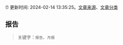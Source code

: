 :alarm_clock: 更新时间: 2024-02-14 13:35:25。[文章来源](/README.md)、[文章分类](/TAGS.md)

## 报告


> 关键字：`报告`、`月报`




